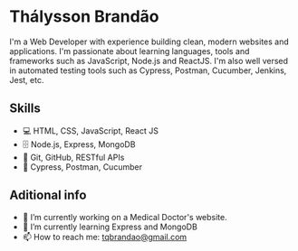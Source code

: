 # Thálysson Brandão

I'm a Web Developer with experience building clean, modern websites and applications. I'm passionate about learning languages, tools and frameworks such as JavaScript, Node.js and ReactJS. I'm also well versed in automated testing tools such as Cypress, Postman, Cucumber, Jenkins, Jest, etc.

## Skills
* 💻 HTML, CSS, JavaScript, React JS
* 🗄️ Node.js, Express, MongoDB
* 💼 Git, GitHub, RESTful APIs
* 💾 Cypress, Postman, Cucumber

## Aditional info
- 🔭 I’m currently working on a Medical Doctor's website.
- 🌱 I’m currently learning Express and MongoDB
- 📫 How to reach me: tqbrandao@gmail.com
